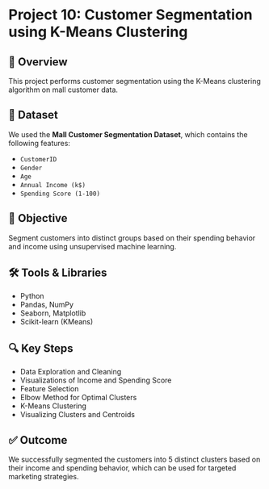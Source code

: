 # Project 10: Customer Segmentation using K-Means Clustering

## 📘 Overview
This project performs customer segmentation using the K-Means clustering algorithm on mall customer data.

## 📂 Dataset
We used the **Mall Customer Segmentation Dataset**, which contains the following features:
- `CustomerID`
- `Gender`
- `Age`
- `Annual Income (k$)`
- `Spending Score (1-100)`

## 🎯 Objective
Segment customers into distinct groups based on their spending behavior and income using unsupervised machine learning.

## 🛠️ Tools & Libraries
- Python
- Pandas, NumPy
- Seaborn, Matplotlib
- Scikit-learn (KMeans)

## 🔍 Key Steps
- Data Exploration and Cleaning
- Visualizations of Income and Spending Score
- Feature Selection
- Elbow Method for Optimal Clusters
- K-Means Clustering
- Visualizing Clusters and Centroids

## ✅ Outcome
We successfully segmented the customers into 5 distinct clusters based on their income and spending behavior, which can be used for targeted marketing strategies.
